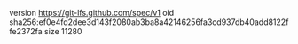 version https://git-lfs.github.com/spec/v1
oid sha256:ef0e4fd2dee3d143f2080ab3ba8a42146256fa3cd937db40add8122ffe2372fa
size 11280
